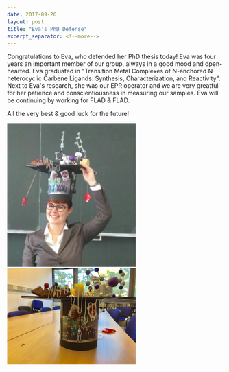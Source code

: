 ```yaml
---
date: 2017-09-26
layout: post
title: "Eva's PhD Defense"
excerpt_separator: <!--more-->
---
```


Congratulations to Eva, who defended her PhD thesis today! <!--more-->
Eva was four years an important member of our group, always in a good mood and open-hearted.
Eva graduated in "Transition Metal Complexes of N-anchored N-heterocyclic Carbene Ligands: Synthesis, Characterization, and Reactivity".
Next to Eva's research, she was our EPR operator and we are very greatful for her patience and conscientiousness in measuring our samples. 
Eva will be continuing by working for FLAD & FLAD.

All the very best & good luck for the future! 


<p>
  <img src="/assets/img/Eva_defense.jpg" width="300" />
  <img src="/assets/img/Eva-hat.jpg" width="300" /> 
</p>

